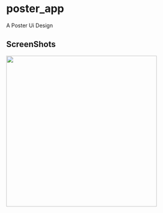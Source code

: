 # poster_app

A Poster Ui Design
## ScreenShots
<img src="https://user-images.githubusercontent.com/75219240/163708605-395503df-a312-474d-b7b8-6b34e451b060.jpg" width="400">
 
